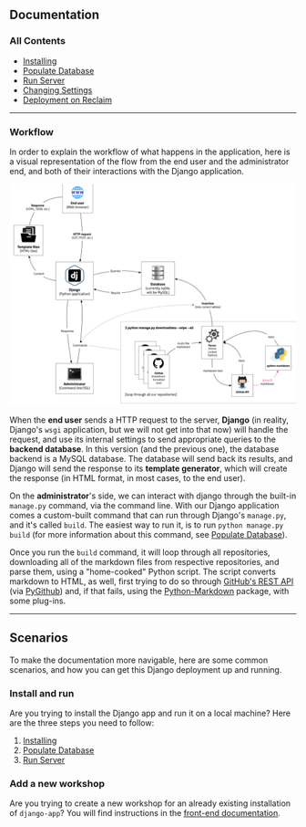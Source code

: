 ## Documentation

### All Contents

- [Installing](install.md)
- [Populate Database](populate.md)
- [Run Server](run.md)
- [Changing Settings](settings.md)
- [Deployment on Reclaim](deploy-on-reclaim.md)

---

### Workflow

In order to explain the workflow of what happens in the application, here is a visual representation of the flow from the end user and the administrator end, and both of their interactions with the Django application.

![Visualization of the flow](django-flow.png)

When the **end user** sends a HTTP request to the server, **Django** (in reality, Django's `wsgi` application, but we will not get into that now) will handle the request, and use its internal settings to send appropriate queries to the **backend database**. In this version (and the previous one), the database backend is a MySQL database. The database will send back its results, and Django will send the response to its **template generator**, which will create the response (in HTML format, in most cases, to the end user).

On the **administrator**'s side, we can interact with django through the built-in `manage.py` command, via the command line. With our Django application comes a custom-built command that can run through Django's `manage.py`, and it's called `build`. The easiest way to run it, is to run `python manage.py build` (for more information about this command, see [Populate Database](populate.md)).

Once you run the `build` command, it will loop through all repositories, downloading all of the markdown files from respective repositories, and parse them, using a "home-cooked" Python script. The script converts markdown to HTML, as well, first trying to do so through [GitHub's REST API](https://docs.github.com/en/rest/reference/markdown) (via [PyGithub](https://github.com/PyGithub/PyGithub)) and, if that fails, using the [Python-Markdown](https://github.com/Python-Markdown/markdown) package, with some plug-ins.

---

## Scenarios

To make the documentation more navigable, here are some common scenarios, and how you can get this Django deployment up and running.

### Install and run

Are you trying to install the Django app and run it on a local machine? Here are the three steps you need to follow:

1. [Installing](install.md)
2. [Populate Database](populate.md)
3. [Run Server](run.md)

### Add a new workshop

Are you trying to create a new workshop for an already existing installation of `django-app`? You will find instructions in the [front-end documentation](../README.md).

